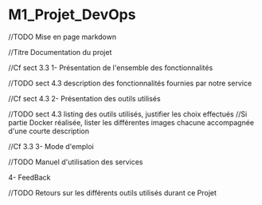 # M1_Projet_DevOps

//TODO Mise en page markdown

//Titre
Documentation du projet

//Cf sect 3.3 
1- Présentation de l'ensemble des fonctionnalités 

//TODO sect 4.3 description des fonctionnalités fournies par notre service

//Cf sect 4.3
2- Présentation des outils utilisés

//TODO sect 4.3 listing des outils utilisés, justifier les choix effectués
//Si partie Docker réalisée, lister les différentes images chacune accompagnée d'une courte description

//Cf 3.3 
3- Mode d'emploi

//TODO Manuel d'utilisation des services

4- FeedBack

//TODO Retours sur les différents outils utilisés durant ce Projet
